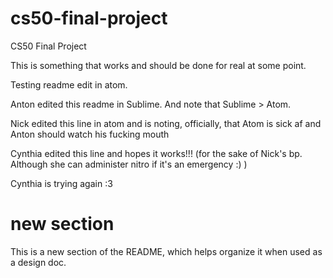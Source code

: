 # cs50-final-project
CS50 Final Project

This is something that works and should be done for real at some point.

Testing readme edit in atom.

Anton edited this readme in Sublime. And note that Sublime > Atom.

Nick edited this line in atom and is noting, officially, that Atom is sick af and Anton should watch his fucking mouth

Cynthia edited this line and hopes it works!!! (for the sake of Nick's bp. Although she can administer nitro if it's an emergency :) )

Cynthia is trying again :3

# new section

This is a new section of the README, which helps organize it when used as a design doc. 
